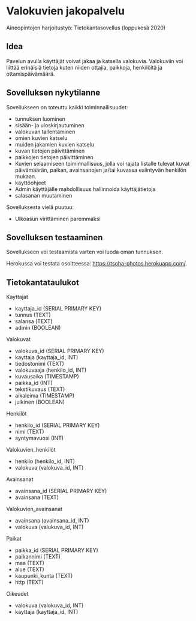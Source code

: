 # Valokuvien jakopalvelu

Aineopintojen harjoitustyö: Tietokantasovellus (loppukesä 2020)

## Idea

Pavelun avulla käyttäjät voivat jakaa ja katsella valokuvia. Valokuviin voi liittää erinäisiä tietoja kuten niiden ottajia, paikkoja, henkilöitä ja ottamispäivämäärä.

## Sovelluksen nykytilanne

Sovellukseen on toteuttu kaikki toiminnallisuudet:

- tunnuksen luominen
- sisään- ja uloskirjautuminen
- valokuvan tallentaminen
- omien kuvien katselu
- muiden jakamien kuvien katselu
- kuvan tietojen päivittäminen
- paikkojen tietojen päivittäminen
- Kuvien selaamiseen toiminnallisuus, jolla voi rajata listalle tulevat kuvat päivämäärän, paikan, avainsanojen ja/tai kuvassa esiintyvän henkilön mukaan.
- käyttöohjeet
- Admin käyttäjälle mahdollisuus hallinnoida käyttäjätietoja
- salasanan muutaminen

Sovelluksesta vielä puutuu:

- Ulkoasun virittäminen paremmaksi

## Sovelluksen testaaminen

Sovellukseen voi testaamista varten voi luoda oman tunnuksen.

Herokussa voi testata osoitteessa: https://tsoha-photos.herokuapp.com/. 

## Tietokantataulukot

Kayttajat

- kayttaja_id (SERIAL PRIMARY KEY)
- tunnus (TEXT)
- salansa (TEXT)
- admin (BOOLEAN)

Valokuvat

- valokuva_id (SERIAL PRIMARY KEY)
- kayttaja (kayttaja_id, INT)
- tiedostonimi (TEXT)
- valokuvaaja (henkilo_id, INT)
- kuvausaika (TIMESTAMP)
- paikka_id (INT)
- tekstikuvaus (TEXT)
- aikaleima (TIMESTAMP)
- julkinen (BOOLEAN)

Henkilöt

- henkilo_id (SERIAL PRIMARY KEY)
- nimi (TEXT)
- syntymavuosi (INT)

Valokuvien_henkilöt

- henkilo (henkilo_id, INT)
- valokuva (valokuva_id, INT)

Avainsanat

- avainsana_id (SERIAL PRIMARY KEY)
- avainsana (TEXT)

Valokuvien_avainsanat

- avainsana (avainsana_id, INT)
- valokuva (valukuva_id, INT)

Paikat

- paikka_id (SERIAL PRIMARY KEY)
- paikannimi (TEXT)
- maa (TEXT)
- alue (TEXT)
- kaupunki_kunta (TEXT)
- http (TEXT)

Oikeudet

- valokuva (valokuva_id, INT)
- kayttaja (kayttaja_id, INT)
